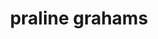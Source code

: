 ---
id: 593044f944e3ce00113dfb79
servings:
notes:
directions: '1. preheat oven to 350ºf/180ºc.2. line cookie sheet with foil and spray with non-stick cooking spray. 3. line cookies end to end on sheet; breaking crackers to fit the end if necessary.4. in a saucepan; melt butter on low heat. once melted; add brown sugar and turn heat to medium. continue stirring until boiling – then boil for 3 minutes (set a timer). 5. pour sugar mixture over crackers. spread evenly and work quickly. 6. bake for 5 minutes. stop here unless you want to add optional items.7. remove from the oven and evenly sprinkle the chocolate chips over the top. place a sheet of foil or an upside-down cookie sheet over it and let the chocolate melt for a couple of minutes. 8. spread the melted chocolate evenly over the top. sprinkle the marshmallows and optional sprinkles on top. replace the foil/tray and refrigerate until set.9. break the bark into smaller pieces. 10. enjoy!'
ingredients: '1 box graham crackers
1 cup (2 sticks) butter
1¼ cup lightly packed light brown sugar
12 ounces chocolate chips
- optional 2 cups mini marshmallows
- optional chocolate and marshmallow
- optional holiday sprinkles'
rating: 5
ease: easy
category: dessert
href:
totalTime:
cookTime:
prepTime:
title: praline grahams
path: /praline-grahams
---